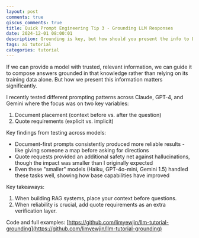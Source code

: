 ```yaml
---
layout: post
comments: true
giscus_comments: true
title: Quick Prompt Engineering Tip 3 - Grounding LLM Responses
date: 2024-12-01 08:00:01
description: Grounding is key, but how should you present the info to LLMs?
tags: ai tutorial
categories: tutorial
---
```


If we can provide a model with trusted, relevant information, we can guide it to compose answers grounded in that knowledge rather than relying on its training data alone. But how we present this information matters significantly.

I recently tested different prompting patterns across Claude, GPT-4, and Gemini where the focus was on two key variables:

1. Document placement (context before vs. after the question)
2. Quote requirements (explicit vs. implicit)

Key findings from testing across models:

- Document-first prompts consistently produced more reliable results - like giving someone a map before asking for directions
- Quote requests provided an additional safety net against hallucinations, though the impact was smaller than I originally expected
- Even these "smaller" models (Haiku, GPT-4o-mini, Gemini 1.5) handled these tasks well, showing how base capabilities have improved

Key takeaways:

1. When building RAG systems, place your context before questions.
2. When reliability is crucial, add quote requirements as an extra verification layer.

Code and full examples: [https://github.com/limyewjin/llm-tutorial-grounding](https://github.com/limyewjin/llm-tutorial-grounding)
